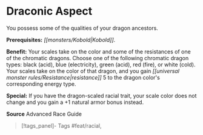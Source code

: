 ﻿---
cssclass: [feats]

---
# Draconic Aspect

You possess some of the qualities of your dragon ancestors.

**Prerequisites:** _[[monsters/Kobold|Kobold]]_.

**Benefit:** Your scales take on the color and some of the resistances of one of the chromatic dragons. Choose one of the following chromatic dragon types: black (acid), blue (electricity), green (acid), red (fire), or white (cold). Your scales take on the color of that dragon, and you gain _[[universal monster rules/Resistance|resistance]]_ 5 to the dragon color's corresponding energy type.

**Special:** If you have the dragon-scaled racial trait, your scale color does not change and you gain a +1 natural armor bonus instead.

**Source** Advanced Race Guide
>[!tags_panel]- Tags
> #feat/racial, 